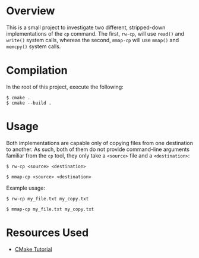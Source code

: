 # Overview

This is a small project to investigate two different, stripped-down implementations of the ```cp``` command. The first, ```rw-cp```, will use ```read()``` and ```write()``` system calls, whereas the second, ```mmap-cp``` will use ```mmap()``` and ```memcpy()``` system calls.

# Compilation

In the root of this project, execute the following:

```
$ cmake .
$ cmake --build .
```

# Usage

Both implementations are capable only of copying files from one destination to another. As such, both of them do not provide command-line arguments familiar from the ```cp``` tool, they only take a ```<source>``` file and a ```<destination>```:

```
$ rw-cp <source> <destination>
```

```
$ mmap-cp <source> <destination>
```

Example usage:

```
$ rw-cp my_file.txt my_copy.txt
```

```
$ mmap-cp my_file.txt my_copy.txt
```

# Resources Used

- [CMake Tutorial](https://cmake.org/cmake/help/latest/guide/tutorial/index.html)
